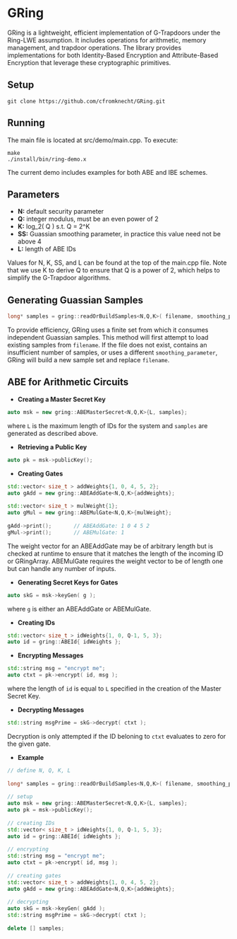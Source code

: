 GRing
=====
GRing is a lightweight, efficient implementation of G-Trapdoors under the Ring-LWE assumption.  It includes operations for arithmetic, memory management, and trapdoor operations.  The library provides implementations for both Identity-Based Encryption and Attribute-Based Encryption that leverage these cryptographic primitives.
  
Setup
-----
```
git clone https://github.com/cfromknecht/GRing.git
```

Running
-------
The main file is located at src/demo/main.cpp. To execute:
```
make  
./install/bin/ring-demo.x
```
The current demo includes examples for both ABE and IBE schemes.

Parameters
----------
* **N:** default security parameter
* **Q:** integer modulus, must be an even power of 2
* **K:** log_2( Q ) s.t. Q = 2^K
* **SS:** Guassian smoothing parameter, in practice this value need not be above 4
* **L:** length of ABE IDs
  
Values for N, K, SS, and L can be found at the top of the main.cpp file.  Note that we use K to derive Q to ensure that Q is a power of 2, which helps to simplify the G-Trapdoor algorithms.


Generating Guassian Samples
----------------
``` cpp
long* samples = gring::readOrBuildSamples<N,Q,K>( filename, smoothing_parameter );
```
To provide efficiency, GRing uses a finite set from which it consumes independent Guassian samples.  This method will first attempt to load existing samples from ```filename```.  If the file does not exist, contains an insufficient number of samples, or uses a different ```smoothing_parameter```, GRing will build a new sample set and replace ```filename```.


ABE for Arithmetic Circuits
--------------------------
* **Creating a Master Secret Key**
``` cpp
auto msk = new gring::ABEMasterSecret<N,Q,K>{L, samples};
```
where ```L``` is the maximum length of IDs for the system and ```samples``` are generated as described above.

* **Retrieving a Public Key**
``` cpp
auto pk = msk->publicKey();
```

* **Creating Gates**
``` cpp
std::vector< size_t > addWeights{1, 0, 4, 5, 2};
auto gAdd = new gring::ABEAddGate<N,Q,K>{addWeights};
  
std::vector< size_t > mulWeight{1};
auto gMul = new gring::ABEMulGate<N,Q,K>{mulWeight};
  
gAdd->print();       // ABEAddGate: 1 0 4 5 2
gMul->print();       // ABEMulGate: 1
```
The weight vector for an ABEAddGate may be of arbitrary length but is checked at runtime to ensure that it matches the length of the incoming ID or GRingArray.  ABEMulGate requires the weight vector to be of length one but can handle any number of inputs.

* **Generating Secret Keys for Gates**
``` cpp
auto skG = msk->keyGen( g );
```
where ```g``` is either an ABEAddGate or ABEMulGate.

* **Creating IDs**
``` cpp
std::vector< size_t > idWeights{1, 0, Q-1, 5, 3};
auto id = gring::ABEId{ idWeights };
```
* **Encrypting Messages**
``` cpp
std::string msg = "encrypt me";
auto ctxt = pk->encrypt( id, msg );
```
where the length of ```id``` is equal to ```L``` specified in the creation of the Master Secret Key.

* **Decrypting Messages**
``` cpp
std::string msgPrime = skG->decrypt( ctxt );
```
Decryption is only attempted if the ID beloning to ```ctxt``` evaluates to zero for the given gate.

* **Example**
``` cpp
// define N, Q, K, L
  
long* samples = gring::readOrBuildSamples<N,Q,K>( filename, smoothing_parameter );
  
// setup
auto msk = new gring::ABEMasterSecret<N,Q,K>{L, samples};
auto pk = msk->publicKey();
  
// creating IDs
std::vector< size_t > idWeights{1, 0, Q-1, 5, 3};
auto id = gring::ABEId{ idWeights };
  
// encrypting
std::string msg = "encrypt me";
auto ctxt = pk->encrypt( id, msg );
  
// creating gates
std::vector< size_t > addWeights{1, 0, 4, 5, 2};
auto gAdd = new gring::ABEAddGate<N,Q,K>{addWeights};
  
// decrypting
auto skG = msk->keyGen( gAdd );
std::string msgPrime = skG->decrypt( ctxt );
  
delete [] samples;
```







